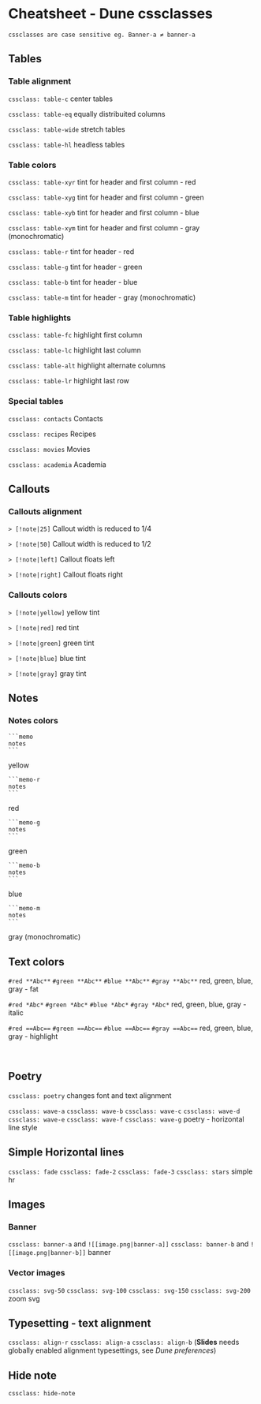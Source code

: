 # Cheatsheet - Dune cssclasses
```
cssclasses are case sensitive eg. Banner-a ≠ banner-a
```

## Tables

### Table alignment
`cssclass: table-c`
center tables

`cssclass: table-eq`
equally distribuited columns

`cssclass: table-wide` 
stretch tables

`cssclass: table-hl` 
headless tables

### Table colors
`cssclass: table-xyr`
tint for header and first column - red

`cssclass: table-xyg`
tint for header and first column - green

`cssclass: table-xyb`
tint for header and first column - blue

`cssclass: table-xym`
tint for header and first column - gray (monochromatic)

`cssclass: table-r`
tint for header - red

`cssclass: table-g`
tint for header - green

`cssclass: table-b`
tint for header - blue

`cssclass: table-m`
tint for header - gray (monochromatic)

### Table highlights

`cssclass: table-fc`
highlight first column

`cssclass: table-lc`
highlight last column

`cssclass: table-alt`
highlight alternate columns

`cssclass: table-lr`
highlight last row


### Special tables
`cssclass: contacts` 
Contacts

`cssclass: recipes` 
Recipes
 
`cssclass: movies`
Movies

`cssclass: academia`
Academia


## Callouts

### Callouts alignment

`> [!note|25]`
Callout width is reduced to 1/4 

`> [!note|50]`
Callout width is reduced to 1/2

`> [!note|left]`
Callout floats left

`> [!note|right]`
Callout floats right

### Callouts colors
`> [!note|yellow]`
yellow tint

`> [!note|red]`
red tint

`> [!note|green]`
green tint

`> [!note|blue]`
blue tint

`> [!note|gray]`
gray tint

## Notes
### Notes colors
````
```memo
notes
```
````
yellow

````
```memo-r
notes
```
````
red

````
```memo-g
notes
```
````
green

````
```memo-b
notes
```
````
blue

````
```memo-m
notes
```
````
gray (monochromatic)

## Text colors

`#red **Abc**`
`#green **Abc**` 
`#blue **Abc**`
`#gray **Abc**`
red, green, blue, gray - fat

`#red *Abc*`
`#green *Abc*`
`#blue *Abc*`
`#gray *Abc*`
red, green, blue, gray - italic

`#red ==Abc==`
`#green ==Abc==`
`#blue ==Abc==`
`#gray ==Abc==`
red, green, blue, gray - highlight

<br>

## Poetry

`cssclass: poetry`
changes font and text alignment

`cssclass: wave-a` 
`cssclass: wave-b`
`cssclass: wave-c`
`cssclass: wave-d`
`cssclass: wave-e`
`cssclass: wave-f`
`cssclass: wave-g`
poetry - horizontal line style

## Simple Horizontal lines

`cssclass: fade` 
`cssclass: fade-2`
`cssclass: fade-3`
`cssclass: stars` 
simple hr

## Images

### Banner
`cssclass: banner-a` and `![[image.png|banner-a]]`
`cssclass: banner-b` and `![[image.png|banner-b]]`
banner

### Vector images

`cssclass: svg-50`
`cssclass: svg-100`
`cssclass: svg-150`
`cssclass: svg-200`
zoom svg

## Typesetting - text alignment

`cssclass: align-r`
`cssclass: align-a`
`cssclass: align-b`
(**Slides** needs globally enabled alignment typesettings, see *Dune preferences*)

## Hide note
`cssclass: hide-note`
